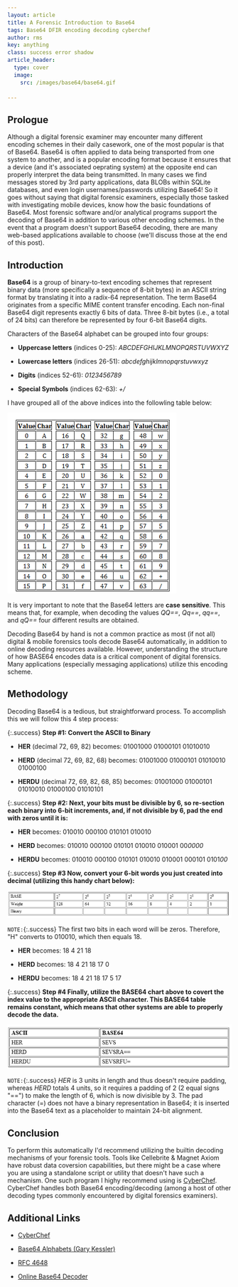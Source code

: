 ```yaml
---
layout: article
title: A Forensic Introduction to Base64
tags: Base64 DFIR encoding decoding cyberchef
author: rms
key: anything
class: success error shadow
article_header:
  type: cover
  image:
    src: /images/base64/base64.gif 
    
---
```


## **Prologue**
Although a digital forensic examiner may encounter many different encoding schemes in their daily casework, one of the most popular is that of Base64. Base64 is often applied to data being transported from one system to another, and is a popular encoding format because it ensures that a device (and it's associated oeprating system) at the opposite end can properly interpret the data being transmitted. In many cases we find messages stored by 3rd party applications, data BLOBs within SQLite databases, and even login usernames/passwords utilizing Base64! So it goes without saying that digital forensic examiners, especially those tasked with investigating mobile devices, know how the basic foundations of Base64. Most forensic software and/or analytical programs support the decoding of Base64 in addition to various other encoding schemes. In the event that a program doesn't support Base64 decoding, there are many web-based applications available to choose (we'll discuss those at the end of this post).

## **Introduction**

**Base64** is a group of binary-to-text encoding schemes that represent binary data (more specifically a sequence of 8-bit bytes) in an ASCII string format by translating it into a radix-64 representation. The term Base64 originates from a specific MIME content transfer encoding. Each non-final Base64 digit represents exactly 6 bits of data. Three 8-bit bytes (i.e., a  total of 24 bits) can therefore be represented by four 6-bit Base64 digits.

Characters of the Base64 alphabet can be grouped into four groups:

* **Uppercase letters** (indices 0-25): *ABCDEFGHIJKLMNOPQRSTUVWXYZ*

* **Lowercase letters** (indices 26-51): *abcdefghijklmnopqrstuvwxyz*

* **Digits** (indices 52-61): *0123456789* 

* **Special Symbols** (indices 62-63): *+/*

I have grouped all of the above indices into the followling table below:

![Image](/images/base64/base64table.png)

It is  very important to note that the Base64 letters are **case sensitive**. This means that, for example, when decoding the values *QQ==*, *Qq==*, *qq==*,  and *qQ==* four different results are obtained.

Decoding Base64 by hand is not a common practice as most (if not all) digital & mobile forensics tools decode Base64 automatically, in addition to online decoding resources available. However, understanding the structure of how BASE64 encodes data is a critical component of digital forensics. Many applications (especially messaging applications) utilize this encoding scheme. 

## **Methodology**
Decoding Base64 is a tedious, but straightforward process. To accomplish this we will follow this 4 step process:

{:.success}
**Step #1: Convert the ASCII to Binary**  

* **HER** (decimal 72, 69, 82) becomes: 01001000 01000101 01010010

* **HERD** (decimal 72, 69, 82, 68) becomes: 01001000 01000101 01010010 01000100 

* **HERDU** (decimal 72, 69, 82, 68, 85) becomes: 01001000 01000101 01010010 01000100 01010101 

{:.success}
**Step #2: Next, your bits must be divisible by 6, so re-section each binary into 6-bit increments, and, if not divisible by 6, pad the end with zeros until it is:**

* **HER** becomes: 010010 000100 010101 010010

* **HERD** becomes: 010010 000100 010101 010010 010001 00*0000*

* **HERDU** becomes: 010010 000100 010101 010010 010001 000101 0101*00*

{:.success}
**Step #3 Now, convert your 6-bit words you just created into decimal (utilizing this handy chart below):**

![Image](/images/base64/6bitconversionchart.PNG)

`NOTE:`{:.success}
The first two bits in each word will be zeros. Therefore, "H" converts to 010010, which then equals 18.

* **HER** becomes: 18 4 21 18 

* **HERD** becomes: 18 4 21 18 17 0

* **HERDU** becomes: 18 4 21 18 17 5 17

{:.success}
**Step #4 Finally, utilize the BASE64 chart above to covert the index value to the appropriate ASCII character. This BASE64 table remains constant, which means that other systems are able to properly decode the data.**

![Image](/images/base64/BASE64converted.PNG)

`NOTE:`{:.success}
*HER* is 3 units in length and thus doesn't require padding, whereas *HERD* totals 4 units, so it requires a padding of 2 (2 equal signs "==") to make the length of 6, which is now divisible by 3. The pad character (=) does not have a binary representation in Base64; it is inserted into the Base64 text as a placeholder to maintain 24-bit alignment.

## **Conclusion** 

To perform this automatically I'd recommend utilizing the builtin decoding mechanisms of your forensic tools. Tools like Cellebrite & Magnet Axiom have robust data coversion capabilities, but there might be a case where you are using a standalone script or utility that doesn't have such a mechanism. One such program I highy recommend using is [CyberChef](https://gchq.github.io/CyberChef/#recipe=To_Base64('A-Za-z0-9%2B/%3D')&input=SEVSRA). CyberChef handles both Base64 encoding/decoding (among a host of other decoding types commonly encountered by digital forensics examiners). 

## **Additional Links**

* [CyberChef](https://gchq.github.io/CyberChef/)

* [Base64 Alphabets (Gary Kessler)](https://www.garykessler.net/library/base64.html)

* [RFC 4648](https://www.rfc-editor.org/rfc/rfc4648.txt)

* [Online Base64 Decoder](https://www.base64decode.org/)

<!--more-->
